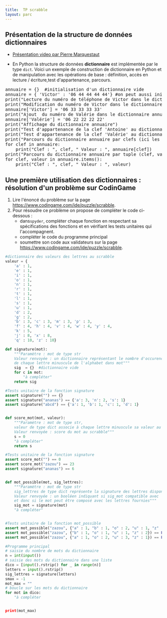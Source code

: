 ```yaml
---
title:  TP scrabble
layout: parc
---
```



## Présentation de la structure de données dictionnaires

* [Présentation video par Pierre Marquestaut](https://peertube.lyceeconnecte.fr/videos/watch/86be0059-a3c1-41ec-952a-79dea6310c87)

* En Python la structure de données __dictionnaire__ est implémentée par le type `dict`. Voici un  exemple de construction de dictionnaire en Python et de manipulation avec les opérations de base : définition, accès en lecture / écriture,test d'appartenance, parcours.


<pre data-executable>
annuaire = {}  #initialisation d'un dictionnaire vide
annuaire = { 'Victor' : '06 44 44 44 44'} #on peut aussi initialiser un dictionnaire par extension
print("Lecture du numéro de téléphone de Victor dans le dictionnaire annuaire ", annuaire['Victor'])
print("Modification du numéro de Victor dans le dictionnaire annuaire ")
annuaire['Victor'] = '06 33 33 33 33'
print("Ajout  du numéro de Valérie dans le dictionnaire annuaire ")
annuaire['Valérie'] = '06 22 22 22 22'
print("Affichage du dictionnaire annuaire")
print("Test d'appartenance de la clef 'Antoine' au dictionnaire annuaire", 'Antoine' in annuaire)
print("Test d'appartenance de la clef 'Valérie' au dictionnaire annuaire", 'Valérie' in annuaire)
print("Parcours du dictionnaire annuaire par clefs (ici les personnes) :")
for clef in annuaire:
    print("Clef : ", clef, " Valeur : ", annuaire[clef])
print("Parcours du dictionnaire annuaire par tuple (clef, valeur) (ici (personne, numéro)) :")
for clef, valeur in annuaire.items():
    print("Clef : ", clef, " Valeur : ", valeur)
</pre>


## Une première utilisation des dictionnaires : résolution d'un problème sur CodinGame

1. Lire l'énoncé du problème sur la page <https://www.codingame.com/ide/puzzle/scrabble>.
2. Pour résoudre ce problème on propose de compléter le code ci-dessous :
   * dans`spyder`, compléter chaque fonction   en respectant sa spécifications des fonctions et en vérifiant  les tests unitaires qui l'accompagnent. 
   * compléter le code du programme principal
   * soumettre son code aux validateurs sur la page <https://www.codingame.com/ide/puzzle/scrabble>.


~~~python
#dictionnaire des valeurs des lettres au scrabble
valeur = {
    'a' : 1,
    'e' : 1,
    'i' : 1,
    'o' : 1,
    'n' : 1,
    'r' : 1,
    't' : 1,
    'l' : 1,
    's' : 1,
    'u' : 1,
    'd' : 2,
    'g' : 2,
    'b' : 3, 'c' : 3, 'm' : 3, 'p' : 3,
    'f' : 4, 'h' : 4, 'v' : 4, 'w' : 4, 'y' : 4,
    'k' : 5, 
    'j' : 8, 'x' : 8,
    'q' : 10, 'z' : 10}

def signature(mot):
    """Paramètre : mot de type str
    Valeur renvoyée : un dictionnaire représentant le nombre d'occurences
    de chaque lettre minuscule de l'alphabet dans mot""" 
    sig  = {}  #dictionnaire vide
    for c in mot:
        "à compléter"
    return sig

#Tests unitaire de la fonction signature
assert signature("") == {}
assert signature("ananas") == {'a': 3, 'n': 2, 's': 1}
assert signature("abcd") == {'a': 1, 'b': 1, 'c': 1, 'd': 1}


def score_mot(mot, valeur):
    """Paramètre : mot de type str, 
    valeur de type dict associe à chaque lettre minuscule sa valeur au scrabble
    Valeur renvoyée : score du mot au scrabble""" 
    s = 0
    "à compléter"
    return s

#Tests unitaire de la fonction signature
assert score_mot("") == 0
assert score_mot("zazou") == 23
assert signature("ananas") == 6


def mot_possible(mot, sig_lettres):
    """Paramètre : mot de type str
    sig_lettres de type dict représente la signature des lettres disponibles
    Valeur renvoyée : un booléen indiquant si sig_mot compatible avec  sig_lettres
    et donc si le mot peut être composé avec les lettres fournies"""
    sig_mot = signature(mot)
    "à compléter"


#Tests unitaire de la fonction mot_possible
assert mot_possible("zazou", {"a" : 1, "b" : 1, "o" : 2, "u" : 1, "z" : 2}) == True
assert mot_possible("zazou", {"b" : 1, "o" : 1, "u" : 1, "z" : 2}) == False
assert mot_possible("zazou", {"a" : 1, "o" : 2, "u" : 3, "z" : 1}) == False

#Programme principal
# saisie du nombre de mots du dictionnaire
n = int(input())
# saisie des mots du dictionnaire dans une liste
dico = [input().rstrip() for _ in range(n)]
letters = input().rstrip()
sig_lettres = signature(letters)
smax = -1
mot_max = ""
# boucle sur les mots du dictionnaire
for mot in dico:
    "à compléter


print(mot_max)
~~~
